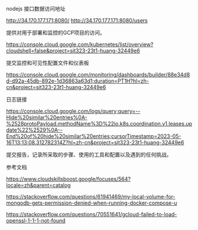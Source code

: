 nodejs 接口数据访问地址

http://34.170.177.171:8080/
http://34.170.177.171:8080/users


提供对用于部署和监控的GCP项目的访问。

https://console.cloud.google.com/kubernetes/list/overview?cloudshell=false&project=sit323-23t1-huang-32449e6



提交监控和可见性配置文件和仪表板

https://console.cloud.google.com/monitoring/dashboards/builder/88e34d8d-d92a-45db-892e-1d36863a63d1;duration=PT1H?hl=zh-cn&project=sit323-23t1-huang-32449e6


日志链接

https://console.cloud.google.com/logs/query;query=--Hide%20similar%20entries%0A-%2528protoPayload.methodName%3D%22io.k8s.coordination.v1.leases.update%22%2529%0A--End%20of%20hide%20similar%20entries;cursorTimestamp=2023-05-16T13:13:08.312782314Z?hl=zh-cn&project=sit323-23t1-huang-32449e6


提交报告，记录所采取的步骤、使用的工具和配置以及遇到的任何挑战。


参考文档  

https://www.cloudskillsboost.google/focuses/564?locale=zh&parent=catalog


https://stackoverflow.com/questions/61941469/my-local-volume-for-mongodb-gets-permission-denied-when-running-docker-compose-u


https://stackoverflow.com/questions/70551641/gcloud-failed-to-load-openssl-1-1-1-not-found





